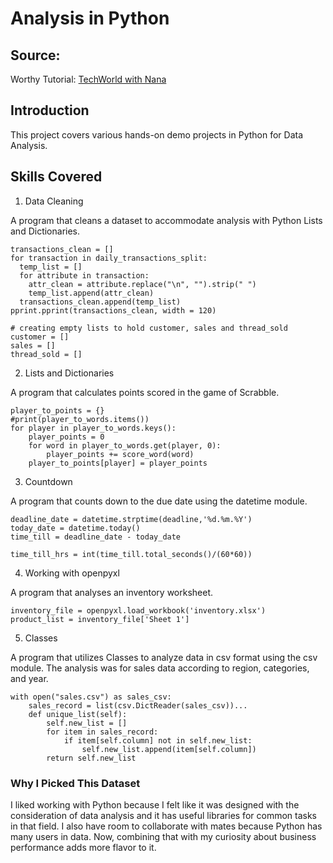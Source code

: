 # Analysis in Python
## Source:
Worthy Tutorial: [TechWorld with Nana](https://www.youtube.com/watch?v=t8pPdKYpowI)
## Introduction
This project covers various hands-on demo projects in Python for Data Analysis.
## Skills Covered
1. Data Cleaning

A program that cleans a dataset to accommodate analysis with Python Lists and Dictionaries.
```
transactions_clean = []
for transaction in daily_transactions_split:
  temp_list = []
  for attribute in transaction:
    attr_clean = attribute.replace("\n", "").strip(" ")
    temp_list.append(attr_clean)
  transactions_clean.append(temp_list)
pprint.pprint(transactions_clean, width = 120)

# creating empty lists to hold customer, sales and thread_sold
customer = []
sales = []
thread_sold = []
```
2. Lists and Dictionaries

A program that calculates points scored in the game of Scrabble.
```
player_to_points = {}
#print(player_to_words.items())
for player in player_to_words.keys():
    player_points = 0
    for word in player_to_words.get(player, 0):
        player_points += score_word(word)
    player_to_points[player] = player_points
```
3. Countdown

A program that counts down to the due date using the datetime module.
```
deadline_date = datetime.strptime(deadline,'%d.%m.%Y')
today_date = datetime.today()
time_till = deadline_date - today_date

time_till_hrs = int(time_till.total_seconds()/(60*60))
```
4. Working with openpyxl

A program that analyses an inventory worksheet.
```
inventory_file = openpyxl.load_workbook('inventory.xlsx')
product_list = inventory_file['Sheet 1']
```
5. Classes

A program that utilizes Classes to analyze data in csv format using the csv module.
The analysis was for sales data according to region, categories, and year.
```
with open("sales.csv") as sales_csv:
    sales_record = list(csv.DictReader(sales_csv))...
    def unique_list(self):
        self.new_list = []
        for item in sales_record:
            if item[self.column] not in self.new_list:
                self.new_list.append(item[self.column])
        return self.new_list
```
### Why I Picked This Dataset
I liked working with Python because I felt like it was designed with the consideration of data analysis and it has useful libraries for common tasks in that field.
I also have room to collaborate with mates because Python has many users in data.
Now, combining that with my curiosity about business performance adds more flavor to it.
